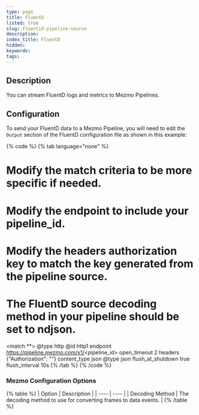 ```yaml
---
type: page
title: FluentD
listed: true
slug: fluentid-pipeline-source
description: 
index_title: FluentD
hidden: 
keywords: 
tags: 
---
```


## Description

You can stream FluentD logs and metrics to Mezmo Pipelines.

## Configuration

To send your FluentD data to a Mezmo Pipeline, you will need to edit the `Output` section of the FluentD configuration file as shown in this example:

{% code %}
{% tab language="none" %}
# Modify the match criteria to be more specific if needed.
# Modify the endpoint to include your pipeline_id.
# Modify the headers authorization key to match the key generated from the pipeline source.

# The FluentD source decoding method in your pipeline should be set to ndjson.

  <match **>
    @type http
    @id   http1
    endpoint https://pipeline.mezmo.com/v1/<pipeline_id>
    open_timeout 2
    headers {"Authorization": "<key>"}
    content_type json
    <format>
      @type json
    </format>
    <buffer>
      flush_at_shutdown true
      flush_interval 10s
    </buffer>
  </match>
{% /tab %}
{% /code %}

### Mezmo Configuration Options

{% table %}
| Option | Description | 
| ---- | ---- | 
| Decoding Method | The decoding method to use for converting frames to data events. | 
{% /table %}